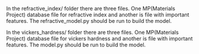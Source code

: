 In the refractive_index/ folder there are three files. One MP(Materials Project) database file for refractive index and another is file with important features. The refractive_model.py should be run to build the model. 

In the vickers_hardness/ folder there are three files. One MP(Materials Project) database file for vickers hardness and another is file with important features. The model.py should be run to build the model.
